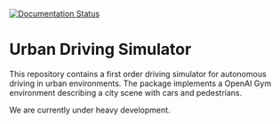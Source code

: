 [![Documentation Status](https://readthedocs.org/projects/urban-driving-simulator/badge/?version=latest)](http://urban-driving-simulator.readthedocs.io/en/latest/?badge=latest)

# Urban Driving Simulator
This repository contains a first order driving simulator for autonomous driving in urban environments. The package implements a OpenAI Gym environment describing a city scene with cars and pedestrians.


We are currently under heavy development.

